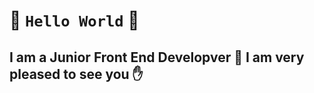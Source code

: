 #  👋 `Hello World` 👋
## I am a Junior Front End Developver :rocket: I am very pleased to see you :hand:

